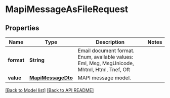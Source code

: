 
# MapiMessageAsFileRequest
## Properties
Name | Type | Description | Notes
------------ | ------------- | ------------- | -------------
**format** | **String** | Email document format. Enum, available values: Eml, Msg, MsgUnicode, Mhtml, Html, Tnef, Oft | 
**value** | [**MapiMessageDto**](MapiMessageDto.md) | MAPI message model.              | 




[[Back to Model list]](Models.md) [[Back to API README]](README.md)


